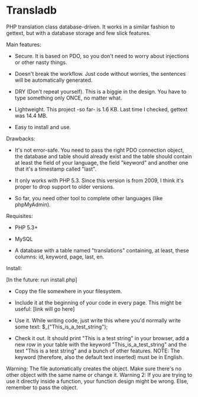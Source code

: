 Transladb
=========

PHP translation class database-driven. It works in a similar fashion to gettext, but with a database storage and few slick features.

Main features:

- Secure. It is based on PDO, so you don't need to worry about injections or other nasty things.

- Doesn't break the workflow. Just code without worries, the sentences will be automatically generated.

- DRY (Don't repeat yourself). This is a biggie in the design. You have to type something only ONCE, no matter what.

- Lightweight. This project -so far- is 1.6 KB. Last time I checked, gettext was 14.4 MB.

- Easy to install and use.


Drawbacks:

- It's not error-safe. You need to pass the right PDO connection object, the database and table should already exist and the table should contain at least the field of your language, the field "keyword" and another one that it's a timestamp called "last".

- It only works with PHP 5.3. Since this version is from 2009, I think it's proper to drop support to older versions.

- So far, you need other tool to complete other languages (like phpMyAdmin).

Requisites:

- PHP 5.3+

- MySQL

- A database with a table named "translations" containing, at least, these columns: id, keyword, page, last, en.

Install:

[In the future: run install.php]

- Copy the file somewhere in your filesystem.

- Include it at the beginning of your code in every page. This might be useful: [link will go here]

- Use it. While writing code, just write this where you'd normally write some text: $_("This_is_a_test_string");

- Check it out. It should print "This is a test string" in your browser, add a new row in your table with the keyword "This_is_a_test_string" and the text "This is a test string" and a bunch of other features. NOTE: The keyword (therefore, also the default text inserted) must be in English.

Warning: The file automatically creates the object. Make sure there's no other object with the same name or change it.
Warning 2: If you are trying to use it directly inside a function, your function design might be wrong. Else, remember to pass the object.
